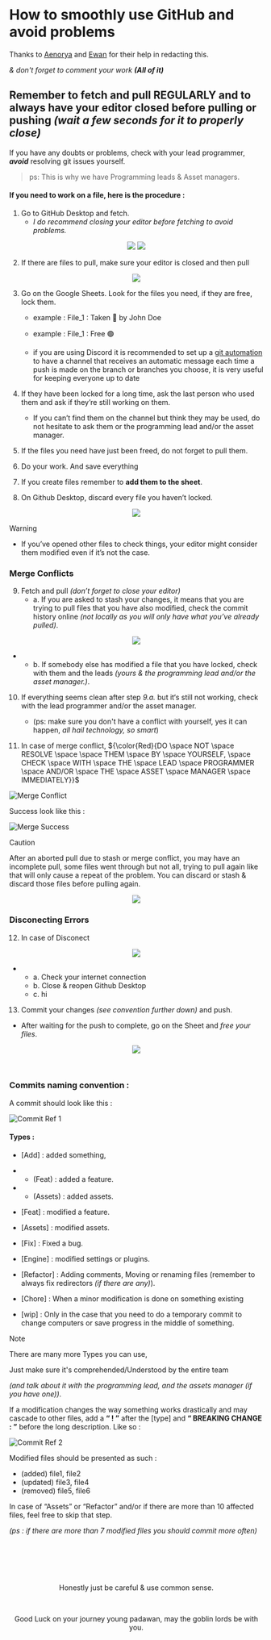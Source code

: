 # How to smoothly use GitHub and avoid problems

Thanks to [Aenorya](https://github.com/Aenorya "GitHub Link") and [Ewan](https://github.com/Ewan-DuplessisK "GitHub Link") for their help in redacting this.

*& don't forget to comment your work **(All of it)***

## Remember to fetch and pull REGULARLY and to always have your editor closed before pulling or pushing *(wait a few seconds for it to properly close)*

If you have any doubts or problems, check with your lead programmer, ***avoid*** resolving git issues yourself.
   > ps: This is why we have Programming leads & Asset managers.

#### If you need to work on a file, here is the procedure :

1. Go to GitHub Desktop and fetch.
   - *I do recommend closing your editor before fetching to avoid problems.*

<p align="center">
   <img src="https://github.com/Loris-Moreau/Git-Workflow/blob/main/Workflows/Images/Git%20Fetch%20Ref.png">
   <img src="https://github.com/Loris-Moreau/Git-Workflow/blob/main/Workflows/Images/Fetch%20Request%20Ref.png">
</p>

2. If there are files to pull, make sure your editor is closed and then pull

<p align="center">
   <img src="https://github.com/Loris-Moreau/Git-Workflow/blob/main/Workflows/Images/Git%20Pull%20Ref.png">
</p>

3. Go on the Google Sheets. Look for the files you need, if they are free, lock them.
   - example : File_1 : Taken 🛑 by John Doe
   - example : File_1 : Free 🟢

   - if you are using Discord it is recommended to set up a [git automation](https://github.com/Loris-Moreau/Git-Workflow/blob/main/Workflows/Discord%20Webnooks.md) to have a channel that receives an automatic message each time a push is made on the branch or branches you choose, it is very useful for keeping everyone up to date

4. If they have been locked for a long time, ask the last person who used them and ask if they’re still working on them.
   - If you can’t find them on the channel but think they may be used, do not hesitate to ask them or the programming lead and/or the asset manager.

6. If the files you need have just been freed, do not forget to pull them.

7. Do your work. And save everything

8. If you create files remember to **add them to the sheet**.

9. On Github Desktop, discard every file you haven’t locked.

<p align="center">
   <img src="https://github.com/Loris-Moreau/Git-Workflow/blob/main/Workflows/Images/Discard%20Ref.png">
</p>


> [!warning]
> - If you’ve opened other files to check things, your editor might consider them modified even if it’s not the case.


### Merge Conflicts

9. Fetch and pull *(don’t forget to close your editor)*
   - a. If you are asked to stash your changes, it means that you are trying to pull files that you have also modified,
        check the commit history online *(not locally as you will only have what you’ve already pulled)*.
     
<p align="center">
   <img src="https://github.com/Loris-Moreau/Git-Workflow/blob/main/Workflows/Images/Merge%20Conflict%20Ref%202.png">
</p>

- - b. If somebody else has modified a file that you have locked, check with them and the leads *(yours & the programming lead and/or the asset manager.)*.

10. If everything seems clean after step *9.a.* but it‘s still not working, check with the lead programmer and/or the asset manager.
    - (ps: make sure you don't have a conflict with yourself, yes it can happen, *all hail technology, so smart*)

11. In case of merge conflict,
    ${\color{Red}{DO \space NOT \space RESOLVE \space \space THEM \space BY \space YOURSELF, \space CHECK \space WITH \space THE \space LEAD \space PROGRAMMER \space AND/OR \space THE \space ASSET \space MANAGER \space IMMEDIATELY}}$


![Merge Conflict](https://github.com/Loris-Moreau/Git-Workflow/blob/main/Workflows/Images/Merge%20Conflict%20Ref.png)

Success look like this : 

![Merge Success](https://github.com/Loris-Moreau/Git-Workflow/blob/main/Workflows/Images/Merge%20Success%20Ref.png)

> [!caution]
> After an aborted pull due to stash or merge conflict, you may have an incomplete pull, some files went through but not all, trying to pull again like that will only cause a repeat of the problem. 
> You can discard or stash & discard those files before pulling again.

<p align="center">
   <img src="https://github.com/Loris-Moreau/Git-Workflow/blob/main/Workflows/Images/Stash%20Ref.png">
</p>

### Disconecting Errors 

12. In case of Disconect

<p align="center">
   <img src="https://github.com/Loris-Moreau/Git-Workflow/blob/main/Workflows/Images/Git%20Disconect%20Ref.jpg">
</p>

- - a. Check your internet connection
  - b. Close & reopen Github Desktop
  - c. hi

13. Commit your changes *(see convention further down)* and push. 
   - After waiting for the push to complete, go on the Sheet and *free your files*.

<p align="center">
   <img src="https://github.com/Loris-Moreau/Git-Workflow/blob/main/Workflows/Images/Git%20Push%20Ref.png">
</p>

<br>

### Commits naming convention :

A commit should look like this :

![Commit Ref 1](https://github.com/Loris-Moreau/Git-Workflow/blob/main/Workflows/Images/Commit%20Ref%201.png)

#### Types :
- [Add] : added something,
- - (Feat) : added a feature.
- - (Assets) : added assets.

- [Feat] : modified a feature.
- [Assets] : modified assets.
- [Fix] : Fixed a bug.
- [Engine] : modified settings or plugins.
- [Refactor] : Adding comments, Moving or renaming files (remember to always fix redirectors *(if there are any)*).
- [Chore] : When a minor modification is done on something existing
- [wip] : Only in the case that you need to do a temporary commit to change computers or save progress in the middle of something.


> [!note]
> There are many more Types you can use,
>
> Just make sure it's comprehended/Understood by the entire team
>
> *(and talk about it with the programming lead, and the assets manager (if you have one))*.

If a modification changes the way something works drastically and may cascade to other files, add a **“ ! ”** after the [type] and **“ BREAKING CHANGE : ”** before the long description.
Like so :

![Commit Ref 2](https://github.com/Loris-Moreau/Git-Workflow/blob/main/Workflows/Images/Commit%20Ref%202.png)


Modified files should be presented as such :
- (added) file1, file2
- (updated) file3, file4
- (removed) file5, file6

In case of “Assets” or “Refactor” and/or if there are more than 10 affected files, feel free to skip that step.

*(ps : if there are more than 7 modified files you should commit more often)*

<br>
<br>
<br>
<br>

<p align="center">
Honestly just be careful & use common sense.
</p>

<br>

<p align="center">
Good Luck on your journey young padawan, may the goblin lords be with you.
</p>
